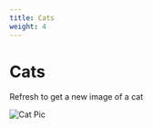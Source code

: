```yaml
---
title: Cats
weight: 4
---
```


# Cats
Refresh to get a new image of a cat

![Cat Pic](https://thecatapi.com/api/images/get?format=src)